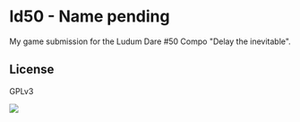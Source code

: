 # ld50 - Name pending

My game submission for the Ludum Dare #50 Compo "Delay the inevitable".

## License

GPLv3

![](https://www.gnu.org/graphics/gplv3-127x51.png)
